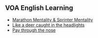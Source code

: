 VOA English Learning
---
- [Marathon Mentality & Sprinter Mentality](./marathoner.md)
- [Like a deer caught in the headlights](./deer.md)
- [Pay through the nose](./pay.md)